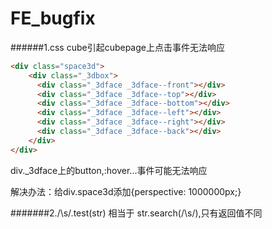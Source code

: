 # FE_bugfix
######1.css cube引起cubepage上点击事件无法响应
```html
<div class="space3d">
    <div class="_3dbox">
      <div class="_3dface _3dface--front"></div>
      <div class="_3dface _3dface--top"></div>
      <div class="_3dface _3dface--bottom"></div>
      <div class="_3dface _3dface--left"></div>
      <div class="_3dface _3dface--right"></div>
      <div class="_3dface _3dface--back"></div>
    </div>
</div>
```
div._3dface上的button,:hover...事件可能无法响应

解决办法：给div.space3d添加{perspective: 1000000px;}

#######2./\s/.test(str) 相当于 str.search(/\s/),只有返回值不同
